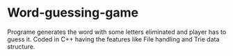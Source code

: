 # Word-guessing-game
Programe generates the word with some letters eliminated and player has to guess it.
Coded in C++ having the features like File handling and Trie data structure.
